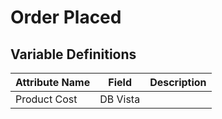 # Order Placed

### 

## Variable Definitions

|Attribute Name|Field|Description|
| --- | --- | --- |
|Product Cost|DB Vista||



